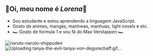 ## 🌻Oi, meu nome é _Lorena_🌻

- Sou estudante e estou aprendendo a linguagem JavaScript.
- Gosto de animes, mangás, manhwas, manhuas, light novels e etc.
- 🏎️ Gosto de formula 1 e sou fã do Max Verstappen 🏎️
  
![naruto-naruto-shippuden](https://github.com/user-attachments/assets/c087b7a1-0235-4073-88a5-33aa6be07f43)
![Uploading tanya-the-evil-tanya-von-degurechaff.gif…]()
